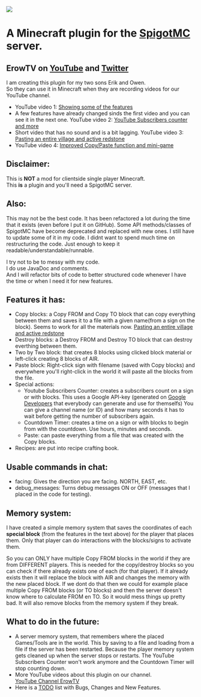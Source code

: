 <img src="https://yt3.ggpht.com/PXmBt4TUP1q2ixeKwRSFPaKTbaaW9iOOzt7SzWi45ZI0PVUcFMzfxOoQsELvHvLMvROWM9eQkQ=w2120-fcrop64=1,00005a57ffffa5a8-nd-c0xffffffff-rj-k-no">  

# A Minecraft plugin for the [SpigotMC](https://www.spigotmc.org) server.

## ErowTV on [YouTube](https://www.youtube.com/channel/UCinO1QSRjtQi6hiabNDhhzw) and [Twitter](https://twitter.com/ErowTV)

I am creating this plugin for my two sons Erik and Owen.\
So they can use it in Minecraft when they are recording videos for our YouTube channel.

- YouTube video 1: [Showing some of the features](https://www.youtube.com/watch?v=u3wUQMlg6dA)
- A few features have already changed sinds the first video and you can see it in the next one.
YouTube video 2: [YouTube Subscribers counter and more](https://www.youtube.com/watch?v=uWnNGf31Cw8)
- Short video that has no sound and is a bit lagging.
YouTube video 3: [Pasting an entire village and active redstone](https://www.youtube.com/watch?v=Z5vm7HjdGlk)
- YouTube video 4: [Improved Copy/Paste function and mini-game](https://www.youtube.com/watch?v=LGHf3h3XZ1I)

## Disclaimer:
This is **NOT** a mod for clientside single player Minecraft.\
This **is** a plugin and you'll need a SpigotMC server.

## Also:
This may not be the best code.
It has been refactored a lot during the time that it exists (even before I put it on GitHub). Some API methods/classes of SpigotMC have become deprecated and replaced with new ones. I still have to update some of it in my code.
I didnt want to spend much time on restructuring the code. Just enough to keep it readable/understandable/runnable.

I try not to be to messy with my code.\
I do use JavaDoc and comments.\
And I will refactor bits of code to better structured code whenever I have the time or when I need it for new features.

## Features it has:
- Copy blocks: a Copy FROM and Copy TO block that can copy everything between them and saves it to a file with a given name(from a sign on the block). Seems to work for all the materials now. [Pasting an entire village and active redstone](https://www.youtube.com/watch?v=Z5vm7HjdGlk)
- Destroy blocks: a Destroy FROM and Destroy TO block that can destroy everthing between them.
- Two by Two block: that creates 8 blocks using clicked block material or left-click creating 8 blocks of AIR.
- Paste block: Right-click sign with filename (saved with Copy blocks) and everywhere you'll right-click in the world it will paste all the blocks from the file.
- Special actions:
  - Youtube Subscribers Counter: creates a subscribers count on a sign or with blocks. This uses a Google API-key (generated on [Google Developers](https://developers.google.com) that everybody can generate and use for themselfs)
You can give a channel name (or ID) and how many seconds it has to wait before getting the number of subscribers again.
  - Countdown Timer: creates a time on a sign or with blocks to begin from with the countdown. Use hours, minutes and seconds.
  - Paste: can paste everything from a file that was created with the Copy blocks.
- Recipes: are put into recipe crafting book.
    
## Usable commands in chat:
- facing: Gives the direction you are facing. NORTH, EAST, etc.
- debug_messages: Turns debug messages ON or OFF (messages that I placed in the code for testing).
  
## Memory system:
I have created a simple memory system that saves the coordinates of each **special block** (from the features in the text above) for the player that places them. Only that player can do interactions with the blocks/signs to activate them.

So you can ONLY have multiple Copy FROM blocks in the world if they are from DIFFERENT players.
This is needed for the copy/destroy blocks so you can check if there already exists one of each (for that player). If it already exists then it will replace the block with AIR and changes the memory with the new placed block.
If we dont do that then we could for example place multiple Copy FROM blocks (or TO blocks) and then the server doesn't know where to calculate FROM en TO. So it would mess things up pretty bad.
It will also remove blocks from the memory system if they break.

## What to do in the future:
- A server memory system, that remembers where the placed Games/Tools are in the world. This by saving to a file and loading from a file if the server has been restarted. Because the player memory system gets cleaned up when the server stops or restarts. The YouTube Subscribers Counter won't work anymore and the Countdown Timer will stop counting down.
- More YouTube videos about this plugin on our channel.\
[YouTube Channel ErowTV](https://www.youtube.com/channel/UCinO1QSRjtQi6hiabNDhhzw)
- Here is a [TODO](https://github.com/RichardGrave/ErowTV/blob/master/TODO.md) list with Bugs, Changes and New Features.




